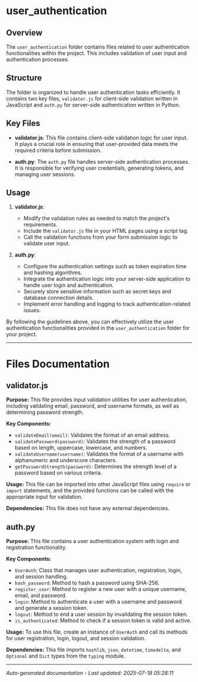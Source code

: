 # user_authentication

## Overview
The `user_authentication` folder contains files related to user authentication functionalities within the project. This includes validation of user input and authentication processes.

## Structure
The folder is organized to handle user authentication tasks efficiently. It contains two key files, `validator.js` for client-side validation written in JavaScript and `auth.py` for server-side authentication written in Python.

## Key Files
- **validator.js**: This file contains client-side validation logic for user input. It plays a crucial role in ensuring that user-provided data meets the required criteria before submission.
  
- **auth.py**: The `auth.py` file handles server-side authentication processes. It is responsible for verifying user credentials, generating tokens, and managing user sessions.

## Usage
1. **validator.js**:
   - Modify the validation rules as needed to match the project's requirements.
   - Include the `validator.js` file in your HTML pages using a script tag.
   - Call the validation functions from your form submission logic to validate user input.

2. **auth.py**:
   - Configure the authentication settings such as token expiration time and hashing algorithms.
   - Integrate the authentication logic into your server-side application to handle user login and authentication.
   - Securely store sensitive information such as secret keys and database connection details.
   - Implement error handling and logging to track authentication-related issues.

By following the guidelines above, you can effectively utilize the user authentication functionalities provided in the `user_authentication` folder for your project.

---

# Files Documentation

## validator.js

**Purpose:** This file provides input validation utilities for user authentication, including validating email, password, and username formats, as well as determining password strength.

**Key Components:**
- `validateEmail(email)`: Validates the format of an email address.
- `validatePassword(password)`: Validates the strength of a password based on length, uppercase, lowercase, and numbers.
- `validateUsername(username)`: Validates the format of a username with alphanumeric and underscore characters.
- `getPasswordStrength(password)`: Determines the strength level of a password based on various criteria.

**Usage:** This file can be imported into other JavaScript files using `require` or `import` statements, and the provided functions can be called with the appropriate input for validation.

**Dependencies:** This file does not have any external dependencies.

## auth.py

**Purpose:** This file contains a user authentication system with login and registration functionality.

**Key Components:**
- `UserAuth`: Class that manages user authentication, registration, login, and session handling.
- `hash_password`: Method to hash a password using SHA-256.
- `register_user`: Method to register a new user with a unique username, email, and password.
- `login`: Method to authenticate a user with a username and password and generate a session token.
- `logout`: Method to end a user session by invalidating the session token.
- `is_authenticated`: Method to check if a session token is valid and active.

**Usage:** To use this file, create an instance of `UserAuth` and call its methods for user registration, login, logout, and session validation.

**Dependencies:** This file imports `hashlib`, `json`, `datetime`, `timedelta`, and `Optional` and `Dict` types from the `typing` module.

---
*Auto-generated documentation - Last updated: 2025-07-18 05:28:11*
